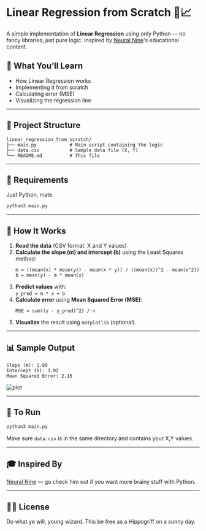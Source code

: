 
# Linear Regression from Scratch 🧠📈

A simple implementation of **Linear Regression** using only Python — no fancy libraries, just pure logic. Inspired by [Neural Nine](https://www.youtube.com/@NeuralNine)'s educational content.

## 🔧 What You’ll Learn

- How Linear Regression works
- Implementing it from scratch
- Calculating error (MSE)
- Visualizing the regression line

---

## 📁 Project Structure

```
linear_regression_from_scratch/
├── main.py            # Main script containing the logic
├── data.csv           # Sample data file (X, Y)
└── README.md          # This file
```

---

## 📜 Requirements

Just Python, mate.

```bash
python3 main.py
```

---

## 🧮 How It Works

1. **Read the data** (CSV format: X and Y values)
2. **Calculate the slope (m) and intercept (b)** using the Least Squares method:
   ```
   m = ((mean(x) * mean(y)) - mean(x * y)) / ((mean(x))^2 - mean(x^2))
   b = mean(y) - m * mean(x)
   ```
3. **Predict values** with:  
   `y_pred = m * x + b`
4. **Calculate error** using **Mean Squared Error (MSE)**:
   ```
   MSE = sum((y - y_pred)^2) / n
   ```
5. **Visualize** the result using `matplotlib` (optional).

---

## 📊 Sample Output

```
Slope (m): 1.89
Intercept (b): 3.02
Mean Squared Error: 2.15
```

![plot](plot.png)

---

## 🚀 To Run

```bash
python3 main.py
```

Make sure `data.csv` is in the same directory and contains your X,Y values.

---

## 🎓 Inspired By

[Neural Nine](https://www.youtube.com/@NeuralNine) — go check him out if you want more brainy stuff with Python.

---

## 🧙‍♂️ License

Do what ye will, young wizard. This be free as a Hippogriff on a sunny day.


